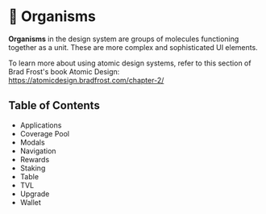 # 🏢 Organisms

**Organisms** in the design system are groups of molecules functioning together as a unit. These are more complex and sophisticated UI elements.

To learn more about using atomic design systems, refer to this section of Brad Frost's book Atomic Design: https://atomicdesign.bradfrost.com/chapter-2/

## Table of Contents 
  * Applications
  * Coverage Pool
  * Modals
  * Navigation
  * Rewards
  * Staking
  * Table
  * TVL
  * Upgrade
  * Wallet
